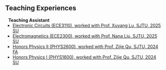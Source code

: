 ## Teaching Experiences

<h4 style="margin:0 10px 0;">Teaching Assistant</h4>

<ul style="margin:0 0 20px;">
  <li><a href="https://github.com/zixianglin04/ECE3110-25SU/"><autocolor>Electronic Circuits (ECE3110), worked with Prof. Xuyang Lu, SJTU, 2025 SU</autocolor></a></li>
  <li><a href="https://github.com/zixianglin04/ECE2300-25SU/"><autocolor>Electromagnetics (ECE2300), worked with Prof. Nana Liu, SJTU, 2025 SU</autocolor></a></li>
  <li><a href="https://github.com/zixianglin04/PHYS2600-24FA/"><autocolor>Honors Physics II (PHYS2600), worked with Prof. Zijie Qu, SJTU, 2024 FA</autocolor></a></li>
  <li><a href="https://github.com/zixianglin04/PHYS1600-24SU/"><autocolor>Honors Physics I (PHYS1600), worked with Prof. Zijie Qu, SJTU, 2024 SU</autocolor></a></li>
</ul>